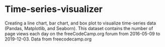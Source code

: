 # Time-series-visualizer
Creating a line chart, bar chart, and box plot to visualize time-series data (Pandas, Matplotlib, and Seaborn). This dataset contains the number of page views each day on the freeCodeCamp.org forum from 2016-05-09 to 2019-12-03. Data from freecodecamp.org
